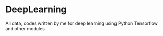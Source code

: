 # DeepLearning
All data, codes written by me for deep learning using Python Tensorflow and other modules
